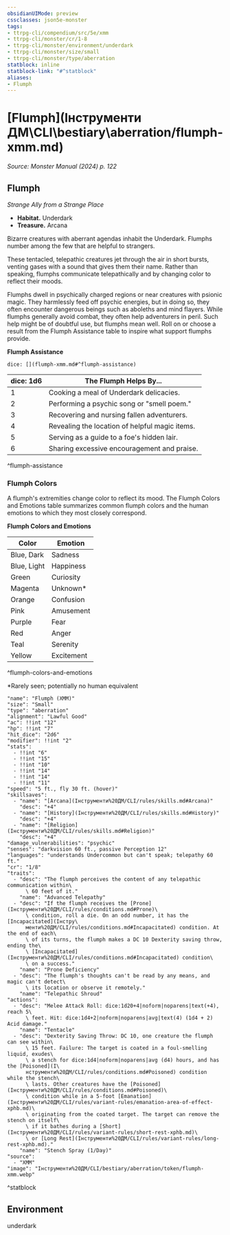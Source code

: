 ```yaml
---
obsidianUIMode: preview
cssclasses: json5e-monster
tags:
- ttrpg-cli/compendium/src/5e/xmm
- ttrpg-cli/monster/cr/1-8
- ttrpg-cli/monster/environment/underdark
- ttrpg-cli/monster/size/small
- ttrpg-cli/monster/type/aberration
statblock: inline
statblock-link: "#^statblock"
aliases:
- Flumph
---
```

# [Flumph](Інструменти ДМ\CLI\bestiary\aberration/flumph-xmm.md)
*Source: Monster Manual (2024) p. 122*  

## Flumph

*Strange Ally from a Strange Place*

- **Habitat.** Underdark  
- **Treasure.** Arcana  

Bizarre creatures with aberrant agendas inhabit the Underdark. Flumphs number among the few that are helpful to strangers.

These tentacled, telepathic creatures jet through the air in short bursts, venting gases with a sound that gives them their name. Rather than speaking, flumphs communicate telepathically and by changing color to reflect their moods.

Flumphs dwell in psychically charged regions or near creatures with psionic magic. They harmlessly feed off psychic energies, but in doing so, they often encounter dangerous beings such as aboleths and mind flayers. While flumphs generally avoid combat, they often help adventurers in peril. Such help might be of doubtful use, but flumphs mean well. Roll on or choose a result from the Flumph Assistance table to inspire what support flumphs provide.

**Flumph Assistance**

`dice: [](flumph-xmm.md#^flumph-assistance)`

| dice: 1d6 | The Flumph Helps By... |
|-----------|------------------------|
| 1 | Cooking a meal of Underdark delicacies. |
| 2 | Performing a psychic song or "smell poem." |
| 3 | Recovering and nursing fallen adventurers. |
| 4 | Revealing the location of helpful magic items. |
| 5 | Serving as a guide to a foe's hidden lair. |
| 6 | Sharing excessive encouragement and praise. |
^flumph-assistance

### Flumph Colors

A flumph's extremities change color to reflect its mood. The Flumph Colors and Emotions table summarizes common flumph colors and the human emotions to which they most closely correspond.

**Flumph Colors and Emotions**

| Color | Emotion |
|-------|---------|
| Blue, Dark | Sadness |
| Blue, Light | Happiness |
| Green | Curiosity |
| Magenta | Unknown* |
| Orange | Confusion |
| Pink | Amusement |
| Purple | Fear |
| Red | Anger |
| Teal | Serenity |
| Yellow | Excitement |
^flumph-colors-and-emotions

*Rarely seen; potentially no human equivalent

```statblock
"name": "Flumph (XMM)"
"size": "Small"
"type": "aberration"
"alignment": "Lawful Good"
"ac": !!int "12"
"hp": !!int "7"
"hit_dice": "2d6"
"modifier": !!int "2"
"stats":
  - !!int "6"
  - !!int "15"
  - !!int "10"
  - !!int "14"
  - !!int "14"
  - !!int "11"
"speed": "5 ft., fly 30 ft. (hover)"
"skillsaves":
  - "name": "[Arcana](Інструменти%20ДМ/CLI/rules/skills.md#Arcana)"
    "desc": "+4"
  - "name": "[History](Інструменти%20ДМ/CLI/rules/skills.md#History)"
    "desc": "+4"
  - "name": "[Religion](Інструменти%20ДМ/CLI/rules/skills.md#Religion)"
    "desc": "+4"
"damage_vulnerabilities": "psychic"
"senses": "darkvision 60 ft., passive Perception 12"
"languages": "understands Undercommon but can't speak; telepathy 60 ft."
"cr": "1/8"
"traits":
  - "desc": "The flumph perceives the content of any telepathic communication within\
      \ 60 feet of it."
    "name": "Advanced Telepathy"
  - "desc": "If the flumph receives the [Prone](Інструменти%20ДМ/CLI/rules/conditions.md#Prone)\
      \ condition, roll a die. On an odd number, it has the [Incapacitated](Інстру\
      менти%20ДМ/CLI/rules/conditions.md#Incapacitated) condition. At the end of each\
      \ of its turns, the flumph makes a DC 10 Dexterity saving throw, ending the\
      \ [Incapacitated](Інструменти%20ДМ/CLI/rules/conditions.md#Incapacitated) condition\
      \ on a success."
    "name": "Prone Deficiency"
  - "desc": "The flumph's thoughts can't be read by any means, and magic can't detect\
      \ its location or observe it remotely."
    "name": "Telepathic Shroud"
"actions":
  - "desc": "Melee Attack Roll: dice:1d20+4|noform|noparens|text(+4), reach 5\
      \ feet. Hit: dice:1d4+2|noform|noparens|avg|text(4) (1d4 + 2) Acid damage."
    "name": "Tentacle"
  - "desc": "Dexterity Saving Throw: DC 10, one creature the flumph can see within\
      \ 15 feet. Failure: The target is coated in a foul-smelling liquid, exudes\
      \ a stench for dice:1d4|noform|noparens|avg (d4) hours, and has the [Poisoned](І\
      нструменти%20ДМ/CLI/rules/conditions.md#Poisoned) condition while the stench\
      \ lasts. Other creatures have the [Poisoned](Інструменти%20ДМ/CLI/rules/conditions.md#Poisoned)\
      \ condition while in a 5-foot [Emanation](Інструменти%20ДМ/CLI/rules/variant-rules/emanation-area-of-effect-xphb.md)\
      \ originating from the coated target. The target can remove the stench on itself\
      \ if it bathes during a [Short](Інструменти%20ДМ/CLI/rules/variant-rules/short-rest-xphb.md)\
      \ or [Long Rest](Інструменти%20ДМ/CLI/rules/variant-rules/long-rest-xphb.md)."
    "name": "Stench Spray (1/Day)"
"source":
  - "XMM"
"image": "Інструменти%20ДМ/CLI/bestiary/aberration/token/flumph-xmm.webp"
```
^statblock

## Environment

underdark